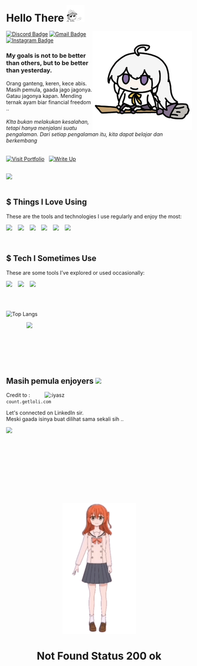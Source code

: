 

<h1>
  Hello There  <img src="hello.gif" width="50px" >
</h1>

<img align='right' src='elaina.gif' width='270' >

[![Discord Badge](https://img.shields.io/badge/yaszavellia-7289DA?style=flat-square&logo=discord&logoColor=white)](https://discord.com/users/756525113163382845)
[![Gmail Badge](https://img.shields.io/badge/-muhammad.ilyaasa@gmail.com-c14438?style=flat-square&logo=Gmail&logoColor=white&link=mailto:muhammad.ilyaasa@gmail.com)](mailto:muhammad.ilyaasa@gmail.com)
[![Instagram Badge](https://img.shields.io/badge/-yaszavellia-purple?style=flat-square&labelColor=purple&logo=instagram&logoColor=white&link=https://www.instagram.com/yaszavellia/)](https://www.instagram.com/yaszavellia/)

<h3>My goals is not to be better than others, but to be better than yesterday.</h3>

Orang ganteng, keren, kece abis. Masih pemula, gaada jago jagonya. Gatau jagonya kapan. Mending ternak ayam biar financial freedom ..

<h6>KIta bukan melakukan kesalahan, tetapi hanya menjalani suatu pengalaman. Dari setiap pengalaman itu, kita dapat belajar dan berkembang</h6>

[![Visit Portfolio](https://img.shields.io/badge/Visit%20Portfolio-20B2AA?style=for-the-badge)](https://iyasz.github.io/portfolio) &nbsp; [![Write Up](https://img.shields.io/badge/WriteーUp-EAEAEA?style=for-the-badge)](https://google.com)

<br>

<img src="https://www.codewars.com/users/iyasz/badges/micro" width="150px" />

<br>
<br>

## $ Things I Love Using
These are the tools and technologies I use regularly and enjoy the most: <br/>

<img src="https://psbadge.netlify.app/b/laravel.png" width="150px"/> &nbsp;&nbsp; <img src="https://psbadge.netlify.app/b/go.png" width="150px" /> &nbsp;&nbsp; <img src="https://psbadge.netlify.app/b/vue.png" width="150px"/> &nbsp;&nbsp; <img src="https://psbadge.netlify.app/b/bun.png" width="150px"/> &nbsp;&nbsp; <img src="https://psbadge.netlify.app/b/postgre.png" width="150px"/> &nbsp;&nbsp; <img src="https://psbadge.netlify.app/b/redis.png" width="150px"/>

<br>

##  $ Tech I Sometimes Use
These are some tools I’ve explored or used occasionally: <br/>

<img src="https://psbadge.netlify.app/b/typescript.png" width="150px"/> &nbsp;&nbsp; <img src="https://psbadge.netlify.app/b/ror.png" width="150px" /> &nbsp;&nbsp; <img src="https://psbadge.netlify.app/b/mongo.png" width="150px"/>


<br>
<br>

![Top Langs](https://github-readme-stats.vercel.app/api/top-langs/?username=iyasz&hide_progress=true&hide=html,css,SCSS,hack,stylus,blade,ejs,java)

&nbsp;&nbsp;&nbsp;&nbsp;&nbsp;&nbsp;&nbsp;&nbsp;&nbsp;&nbsp;&nbsp;&nbsp;&nbsp; <img src="https://media.tenor.com/r55dg3T_VJEAAAAi/goofy-cat-cat-meme.gif" width="290" /> 

<br/>
<br/>


<br/>
<br/>
<br/>




## Masih pemula enjoyers <img src="https://media.tenor.com/8VuZc8I8f7EAAAAi/oiia-cat.gif" width="30" /> 

<div>
  <img src="https://count.getloli.com/@:iyasz?theme=miku&padding=5" alt=":iyasz" align="right" width="400" />
</div>

Credit to : `count.getloli.com`

<p>Let's connected on LinkedIn sir. <br/> Meski gaada isinya buat dilihat sama sekali sih ..</p>


<a href="https://www.linkedin.com/in/muhammad-ilyasa-465284246/">
  <img src="https://img.shields.io/badge/Connect now-blue?style=for-the-badge&logo=linkedin" />
</a>




<br/>
<br/>
<br/>
<br/>
<br/>
<br/>
<br/>
<br/>
<br/>
<br/>
<br/>
<br/>


<div align='center'>
   <img src='kitakita.gif' width='200px' >
   <h1>Not Found Status 200 ok</h1>
</div>

